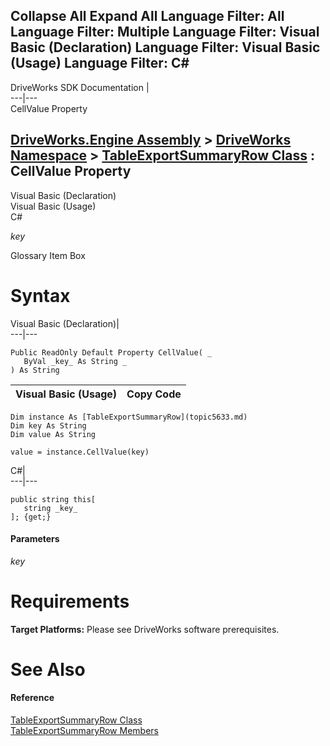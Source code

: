 Collapse All Expand All Language Filter: All  Language Filter: Multiple  Language Filter: Visual Basic (Declaration) Language Filter: Visual Basic (Usage) Language Filter: C#  
---  
DriveWorks SDK Documentation  |   
---|---  
CellValue Property   
  
[DriveWorks.Engine Assembly](topic2156.md) > [DriveWorks Namespace](topic2159.md) > [TableExportSummaryRow Class](topic5633.md) : CellValue Property  
---  
  
Visual Basic (Declaration)    
Visual Basic (Usage)    
C# 

_key_
    

Glossary Item Box

# Syntax

Visual Basic (Declaration)|   
---|---  
      
    
    Public ReadOnly Default Property CellValue( _
       ByVal _key_ As String _
    ) As String  
  
Visual Basic (Usage)| Copy Code  
---|---  
      
    
    Dim instance As [TableExportSummaryRow](topic5633.md)
    Dim key As String
    Dim value As String
     
    value = instance.CellValue(key)  
  
C#|   
---|---  
      
    
    public string this[ 
       string _key_
    ]; {get;}  
  
#### Parameters

 _key_
    

# Requirements

**Target Platforms:** Please see DriveWorks software prerequisites.

# See Also

#### Reference

[TableExportSummaryRow Class](topic5633.md)   
[TableExportSummaryRow Members](topic5634.md)


